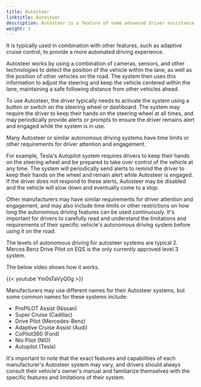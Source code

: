 ```yaml
---
title: Autosteer
linktitle: Autosteer
description: Autosteer is a feature of some advanced driver assistance systems that allows a vehicle to automatically steer itself within a lane on a highway or freeway. 
weight: 3
---
```

<!-- markdownlint-disable MD033 -->

It is typically used in combination with other features, such as adaptive cruise control, to provide a more automated driving experience.

Autosteer works by using a combination of cameras, sensors, and other technologies to detect the position of the vehicle within the lane, as well as the position of other vehicles on the road. The system then uses this information to adjust the steering and keep the vehicle centered within the lane, maintaining a safe following distance from other vehicles ahead.

To use Autosteer, the driver typically needs to activate the system using a button or switch on the steering wheel or dashboard. The system may require the driver to keep their hands on the steering wheel at all times, and may periodically provide alerts or prompts to ensure the driver remains alert and engaged while the system is in use.

Many Autosteer or similar autonomous driving systems have time limits or other requirements for driver attention and engagement.

For example, Tesla's Autopilot system requires drivers to keep their hands on the steering wheel and be prepared to take over control of the vehicle at any time. The system will periodically send alerts to remind the driver to keep their hands on the wheel and remain alert while Autosteer is engaged. If the driver does not respond to these alerts, Autosteer may be disabled and the vehicle will slow down and eventually come to a stop.

Other manufacturers may have similar requirements for driver attention and engagement, and may also include time limits or other restrictions on how long the autonomous driving features can be used continuously. It's important for drivers to carefully read and understand the limitations and requirements of their specific vehicle's autonomous driving system before using it on the road.

The levels of autonomous driving for autosteer systems are typical 2. Merces Benz Drive Pilot on EQS is the only currently approved level 3 system. 

The below video shows how it works. 

{{< youtube Ym0sTaVyQ0g >}}

Manufacturers may use different names for their Autosteer systems, but some common names for these systems include:

- ProPILOT Assist (Nissan)
- Super Cruise (Cadillac)
- Drive Pilot (Mercedes-Benz)
- Adaptive Cruise Assist (Audi)
- CoPilot360 (Ford)
- Nio Pilot (NIO)
- Autopilot (Tesla)

It's important to note that the exact features and capabilities of each manufacturer's Autosteer system may vary, and drivers should always consult their vehicle's owner's manual and familiarize themselves with the specific features and limitations of their system.